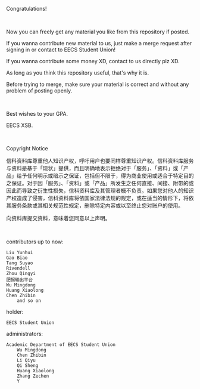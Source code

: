 Congratulations!

<br>

Now you can freely get any material you like from this repository if posted.

If you wanna contribute new material to us, just make a merge request after signing in or contact to EECS Student Union!

If you wanna contribute some money XD, contact to us directly plz XD.

As long as you think this repository useful, that's why it is.

Before trying to merge, make sure your material is correct and without any problem of posting openly.

<br>

Best wishes to your GPA.

EECS XSB.

<br>

Copyright Notice

信科资料库尊重他人知识产权，呼吁用户也要同样尊重知识产权。信科资料库服务与资料是基于「现状」提供，而且明确地表示拒绝对于「服务」、「资料」或「产品」给予任何明示或暗示之保证，包括但不限于，得为商业使用或适合于特定目的之保证。对于因「服务」、「资料」或「产品」所发生之任何直接、间接、附带的或因此而导致之衍生性损失，信科资料库及其管理者概不负责。如果您对他人的知识产权造成了侵害，信科资料库将依国家法律法规的规定，或在适当的情形下，将依其服务条款或其相关规范性规定，删除特定内容或以至终止您对账户的使用。

向资料库提交资料，意味着您同意以上声明。

<br>

contributors up to now:

	Liu Yunhui
	Gao Biao
	Tang Suyao
	Rivendell
	Zhou Qingyi
	肥猴输出平台
	Wu Mingdong
	Huang Xiaolong
	Chen Zhibin
		and so on

holder:

	EECS Student Union
	
administrators:

	Academic Department of EECS Student Union
		Wu Mingdong
		Chen Zhibin
		Li Qiyu
		Qi Sheng
		Huang Xiaolong
		Zhang Zechen
		Y
